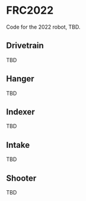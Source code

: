 # FRC2022
Code for the 2022 robot, TBD.

## Drivetrain
TBD

## Hanger
TBD

## Indexer
TBD

## Intake
TBD

## Shooter
TBD

